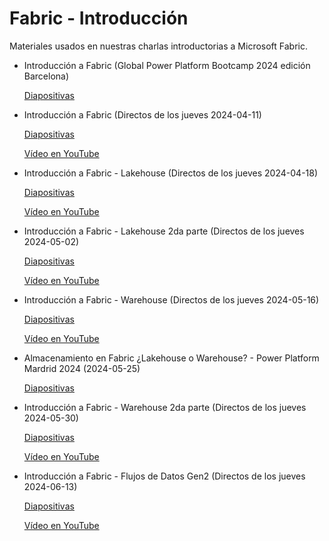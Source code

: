 # Fabric - Introducción

Materiales usados en nuestras charlas introductorias a Microsoft Fabric.

- Introducción a Fabric (Global Power Platform Bootcamp 2024 edición Barcelona)
  
  [Diapositivas](presentaciones/GPPB2024%20-%20Introduccion%20a%20Fabric.pdf)


- Introducción a Fabric (Directos de los jueves 2024-04-11)
 
  [Diapositivas](presentaciones/Introduccion%20a%20Fabric%202024-04-11.pdf)
 
  [Vídeo en YouTube](https://youtu.be/jEVMtqHnN1M)

- Introducción a Fabric - Lakehouse (Directos de los jueves 2024-04-18)

  [Diapositivas](presentaciones/Introduccion%20a%20Fabric%20-%20Lakehouse%20%202024-04-18.pdf)
 
  [Vídeo en YouTube](https://youtu.be/wgWWrOgnu1o)


- Introducción a Fabric - Lakehouse 2da parte (Directos de los jueves 2024-05-02)

  [Diapositivas](presentaciones/Introduccion%20a%20Fabric%20-%20Lakehouse%20%202da%20parte%202024-05-02.pdf)
 
  [Vídeo en YouTube](https://youtu.be/26ivp1W-A7Y)


- Introducción a Fabric - Warehouse (Directos de los jueves 2024-05-16)

  [Diapositivas](presentaciones/Introduccion%20a%20Fabric%20-%20Warehouse%202024-05-16.pdf)
 
  [Vídeo en YouTube](https://youtu.be/uPOqGpDxY-I)

- Almacenamiento en Fabric ¿Lakehouse o Warehouse? - Power Platform Mardrid 2024  (2024-05-25) 
  
  [Diapositivas](presentaciones/PPM2024%20Fabric%20almacenamiento%20Lakehouse%20o%20Warehouse.pdf)
  
- Introducción a Fabric - Warehouse 2da parte (Directos de los jueves 2024-05-30)

  [Diapositivas](presentaciones/Introduccion%20a%20Fabric%20-%20Warehouse%202da%20parte%202024-05-30.pdf)
 
  [Vídeo en YouTube](https://youtu.be/li_DALkTMRo)

- Introducción a Fabric - Flujos de Datos Gen2 (Directos de los jueves 2024-06-13)

  [Diapositivas](presentaciones/Introduccion%20a%20Fabric%20-%20Flujos%20Datos%20Gen2%202024-06-13.pdf)
 
  [Vídeo en YouTube](https://youtu.be/AFhEJ8H-Vzc)
